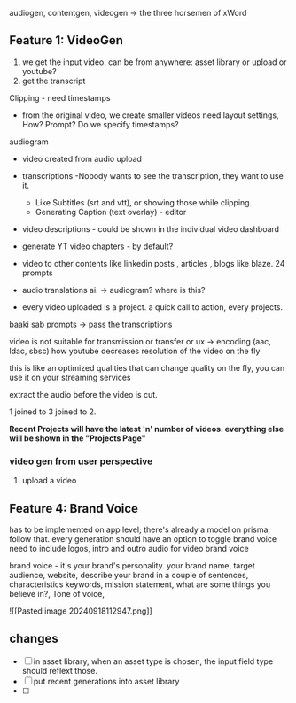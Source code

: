 
audiogen, contentgen, videogen -> the three horsemen of xWord

## Feature 1: VideoGen

1. we get the input video. can be from anywhere: asset library or upload or youtube?
2. get the transcript



Clipping - need timestamps
 - from the original video, we create smaller videos need layout settings, How? Prompt? Do we specify timestamps?
 
audiogram
- video created from audio upload

- transcriptions -Nobody wants to see the transcription, they want to use it. 
	- Like Subtitles (srt and vtt), or showing those while clipping. 
	- Generating Caption (text overlay) - editor
- video descriptions - could be shown in the individual video dashboard
- generate YT video chapters - by default?

- video to other contents like linkedin posts , articles , blogs like blaze. 24 prompts

- audio translations ai. -> audiogram? where is this?

- every video uploaded is a project. a quick call to action, every projects.

baaki sab prompts -> pass the transcriptions

video is not suitable for transmission or transfer or ux -> encoding (aac, ldac, sbsc) how youtube decreases resolution of the video on the fly 

this is like an optimized qualities that can change quality on the fly, you can use it on your streaming services

extract the audio before the video is cut.

1 joined to 3 joined to 2.

**Recent Projects will have the latest 'n' number of videos. everything else will be shown in the "Projects Page"**

### video gen from user perspective
1. upload a video
## Feature 4: Brand Voice

has to be implemented on app level; there's already a model on prisma, follow that. 
every generation should have an option to toggle brand voice
need to include logos, intro and outro audio for video brand voice

brand voice - it's your brand's personality.
your brand name, target audience, website, describe your brand in a couple of sentences, characteristics keywords,  mission statement, what are some things you believe in?, Tone of voice,

![[Pasted image 20240918112947.png]]



## changes

- [ ] in asset library, when an asset type is chosen, the input field type should reflext those.
- [ ] put recent generations into asset library
- [ ] 